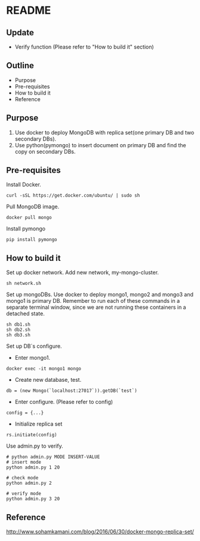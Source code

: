 # README

## Update
* Verify function (Please refer to "How to build it" section)

## Outline
* Purpose
* Pre-requisites
* How to build it
* Reference

## Purpose
1. Use docker to deploy MongoDB with replica set(one primary DB and two secondary DBs).
2. Use python(pymongo) to insert document on primary DB and find the copy on secondary DBs.

## Pre-requisites
Install Docker. 
```
curl -sSL https://get.docker.com/ubuntu/ | sudo sh
```
Pull MongoDB image.
```
docker pull mongo
```
Install pymongo
```
pip install pymongo
```

## How to build it
Set up docker network.
Add new network, my-mongo-cluster.
```
sh network.sh
```

Set up mongoDBs.
Use docker to deploy mongo1, mongo2 and mongo3 and mongo1 is primary DB.
Remember to run each of these commands in a separate terminal window, since we are not running these containers in a detached state.
```
sh db1.sh
sh db2.sh
sh db3.sh
```

Set up DB`s configure. 
- Enter mongo1.
```
docker exec -it mongo1 mongo
```
- Create new database, test.
```
db = (new Mongo(`localhost:27017`)).getDB(`test`)
```
- Enter configure. (Please refer to config)
```
config = {...}
```
- Initialize replica set
```
rs.initiate(config)
```

Use admin.py to verify.
```
# python admin.py MODE INSERT-VALUE
# insert mode
python admin.py 1 20

# check mode
python admin.py 2

# verify mode
python admin.py 3 20
```

## Reference
http://www.sohamkamani.com/blog/2016/06/30/docker-mongo-replica-set/
